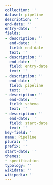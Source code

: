 ```yaml
---
collection: ''
dataset: pipeline
description: ''
end-date: ''
entry-date: ''
fields:
- description: ''
  end-date: ''
  field: end-date
  text: ''
- description: ''
  end-date: ''
  field: entry-date
  text: ''
- description: ''
  end-date: ''
  field: pipeline
  text: ''
- description: ''
  end-date: ''
  field: schema
  text: ''
- description: ''
  end-date: ''
  field: start-date
  text: ''
key-field: ''
name: Pipeline
plural: ''
prefix: ''
start-date: ''
themes:
- specification
typology: ''
wikidata: ''
wikipedia: ''
---
```

